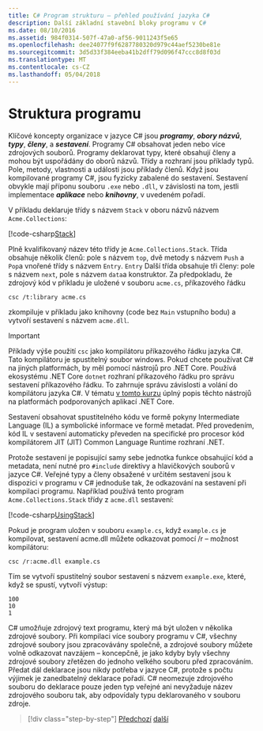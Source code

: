 ```yaml
---
title: C# Program strukturu – přehled používání jazyka C#
description: Další základní stavební bloky programu v C#
ms.date: 08/10/2016
ms.assetid: 984f0314-507f-47a0-af56-9011243f5e65
ms.openlocfilehash: dee24077f9f6287780320d979c44aef5230be81e
ms.sourcegitcommit: 3d5d33f384eeba41b2dff79d096f47ccc8d8f03d
ms.translationtype: MT
ms.contentlocale: cs-CZ
ms.lasthandoff: 05/04/2018
---
```

# <a name="program-structure"></a>Struktura programu

Klíčové koncepty organizace v jazyce C# jsou ***programy***, ***obory názvů***, ***typy***, ***členy***, a ***sestavení***. Programy C# obsahovat jeden nebo více zdrojových souborů. Programy deklarovat typy, které obsahují členy a mohou být uspořádány do oborů názvů. Třídy a rozhraní jsou příklady typů. Pole, metody, vlastnosti a události jsou příklady členů. Když jsou kompilované programy C#, jsou fyzicky zabalené do sestavení. Sestavení obvykle mají příponu souboru `.exe` nebo `.dll`, v závislosti na tom, jestli implementace ***aplikace*** nebo ***knihovny***, v uvedeném pořadí.

V příkladu deklaruje třídy s názvem `Stack` v oboru názvů názvem `Acme.Collections`:

[!code-csharp[Stack](../../../samples/snippets/csharp/tour/program-structure/program.cs#L1-L34)]

Plně kvalifikovaný název této třídy je `Acme.Collections.Stack`. Třída obsahuje několik členů: pole s názvem `top`, dvě metody s názvem `Push` a `Pop`a vnořené třídy s názvem `Entry`. `Entry` Další třída obsahuje tři členy: pole s názvem `next`, pole s názvem `data`a konstruktor. Za předpokladu, že zdrojový kód v příkladu je uložené v souboru `acme.cs`, příkazového řádku

```
csc /t:library acme.cs
```

zkompiluje v příkladu jako knihovny (code bez `Main` vstupního bodu) a vytvoří sestavení s názvem `acme.dll`.

> [!IMPORTANT]
> Příklady výše použití `csc` jako kompilátoru příkazového řádku jazyka C#. Tato kompilátoru je spustitelný soubor windows. Pokud chcete používat C# na jiných platformách, by měl pomocí nástrojů pro .NET Core. Používá ekosystému .NET Core `dotnet` rozhraní příkazového řádku pro správu sestavení příkazového řádku. To zahrnuje správu závislosti a volání do kompilátoru jazyka C#. V tématu [v tomto kurzu](../../core/tutorials/using-with-xplat-cli.md) úplný popis těchto nástrojů na platformách podporovaných aplikací .NET Core.

Sestavení obsahovat spustitelného kódu ve formě pokyny Intermediate Language (IL) a symbolické informace ve formě metadat. Před provedením, kód IL v sestavení automaticky převeden na specifické pro procesor kód kompilátorem JIT (JIT) Common Language Runtime rozhraní .NET.

Protože sestavení je popisující samy sebe jednotka funkce obsahující kód a metadata, není nutné pro `#include` direktivy a hlavičkových souborů v jazyce C#. Veřejné typy a členy obsažené v určitém sestavení jsou k dispozici v programu v C# jednoduše tak, že odkazování na sestavení při kompilaci programu. Například používá tento program `Acme.Collections.Stack` třídy z `acme.dll` sestavení:

[!code-csharp[UsingStack](../../../samples/snippets/csharp/tour/program-structure/Program.cs#L38-L52)]

Pokud je program uložen v souboru `example.cs`, když `example.cs` je kompilovat, sestavení acme.dll můžete odkazovat pomocí /r – možnost kompilátoru:

```
csc /r:acme.dll example.cs
```

Tím se vytvoří spustitelný soubor sestavení s názvem `example.exe`, které, když se spustí, vytvoří výstup:

```
100
10
1
```

C# umožňuje zdrojový text programu, který má být uložen v několika zdrojové soubory. Při kompilaci více soubory programu v C#, všechny zdrojové soubory jsou zpracovávány společně, a zdrojové soubory můžete volně odkazovat navzájem – koncepčně, je jako kdyby byly všechny zdrojové soubory zřetězen do jednoho velkého souboru před zpracováním. Předat dál deklarace jsou nikdy potřeba v jazyce C#, protože s počtu výjimek je zanedbatelný deklarace pořadí. C# neomezuje zdrojového souboru do deklarace pouze jeden typ veřejné ani nevyžaduje název zdrojového souboru tak, aby odpovídaly typu deklarovaného v souboru zdroje.

>[!div class="step-by-step"]
[Předchozí](index.md)
[další](types-and-variables.md)
